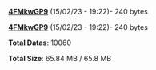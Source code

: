 [**4FMkwGP9**](/data/4FMkwGP9.txt) (15/02/23 - 19:22)- 240 bytes

[**4FMkwGP9**](/data/4FMkwGP9.txt) (15/02/23 - 19:22)- 240 bytes

**Total Datas**: 10060

**Total Size**: 65.84 MB / 65.8 MB